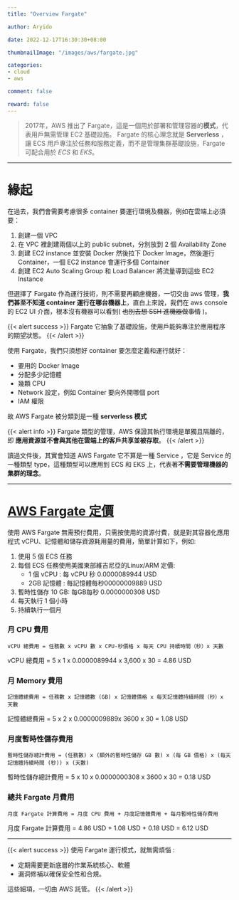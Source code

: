 ```yaml
---
title: "Overview Fargate"

author: Aryido

date: 2022-12-17T16:30:30+08:00

thumbnailImage: "/images/aws/fargate.jpg"

categories:
- cloud
- aws

comment: false

reward: false
---
```

<!--BODY-->
> 2017年，AWS 推出了 Fargate，這是一個用於部署和管理容器的**模式**，代表用戶無需管理 EC2 基礎設施。 Fargate 的核心理念就是 **Serverless** ，讓 ECS 用戶專注於任務和服務定義，而不是管理集群基礎設施，Fargate 可配合用於 *ECS* 和 *EKS*。
<!--more-->

---
# 緣起
在過去，我們會需要考慮很多 container 要運行環境及機器，例如在雲端上必須要：
1. 創建一個 VPC
2. 在 VPC 裡創建兩個以上的 public subnet，分別放到 2 個 Availability Zone
3. 創建 EC2 instance 並安裝 Docker 然後拉下 Docker Image，然後運行 Container，一個 EC2 instance 會運行多個 Container
4. 創建 EC2 Auto Scaling Group 和 Load Balancer 將流量導到這些 EC2 Instance

但選擇了 Fargate 作為運行技術，則不需要再顧慮機器，一切交由 aws 管理，**我們甚至不知道 container 運行在哪台機器上**，直白上來說，我們在 aws console 的 EC2 UI 介面，根本沒有機器可以看到( ~~也別去想 SSH 進機器做事情~~ )。

{{< alert success >}}
Fargate 它抽象了基礎設施，使用戶能夠專注於應用程序的期望狀態。
{{< /alert >}}

使用 Fargate，我們只須想好 container 要怎麼定義和運行就好：
- 要用的 Docker Image
- 分配多少記憶體
- 幾顆 CPU
- Network 設定，例如 Container 要向外開哪個 port
- IAM 權限

故 AWS Fargate 被分類到是一種 **serverless 模式**

{{< alert info >}}
Fargate 類型的管理，AWS 保證其執行環境是單獨且隔離的，即 **應用資源並不會與其他在雲端上的客戶共享並被存取**。
{{< /alert >}}

讀過文件後，其實會知道 AWS Fargate 它不算是一種 Service ，它是 Service 的一種類型 type，這種類型可以應用到 ECS 和 EKS 上，代表著**不需要管理機器的集群的理念**。

---

# [AWS Fargate 定價](https://aws.amazon.com/tw/fargate/pricing/)
使用 AWS Fargate 無需預付費用，只需按使用的資源付費，就是對其容器化應用程式 vCPU、記憶體和儲存資源耗用量的費用，簡單計算如下，例如:

1. 使用 5 個 ECS 任務
2. 每個 ECS 任務使用美國東部維吉尼亞的Linux/ARM 定價:
    - 1 個 vCPU : 每 vCPU 秒 0.0000089944 USD
    - 2GB 記憶體 : 每記憶體每秒00000009889 USD
3. 暫時性儲存 10 GB: 每GB每秒 0.0000000308 USD
4. 每天執行 1 個小時
5. 持續執行一個月

### 月 CPU 費用
```
vCPU 總費用 = 任務數 x vCPU 數 x CPU-秒價格 x 每天 CPU 持續時間（秒）x 天數
```
vCPU 總費用 = 5 x 1 x 0.0000089944 x 3,600 x 30 = 4.86 USD

### 月 Memory 費用
```
記憶體總費用 = 任務數 x 記憶體數 (GB) x 記憶體價格 x 每天記憶體持續時間（秒）x 天數
```
記憶體總費用 = 5 x 2 x 0.0000009889x 3600 x 30 = 1.08 USD

### 月度暫時性儲存費用
```
暫時性儲存總計費用 = (任務數) x (額外的暫時性儲存 GB 數) x (每 GB 價格) x (每天記憶體持續時間 (秒)) x (天數)
```
暫時性儲存總計費用 = 5 x 10 x 0.0000000308 x 3600 x 30 = 0.18 USD

### 總共 Fargate 月費用
```
月度 Fargate 計算費用 = 月度 CPU 費用 + 月度記憶體費用 + 每月暫時性儲存費用
```
月度 Fargate 計算費用 = 4.86 USD + 1.08 USD + 0.18 USD = 6.12 USD

---

{{< alert success >}}
使用 Fargate 運行模式，就無需煩惱 :
- 定期需要更新底層的作業系統核心、軟體
- 漏洞修補以確保安全性和合規。

這些細項，一切由 AWS 託管。
{{< /alert >}}